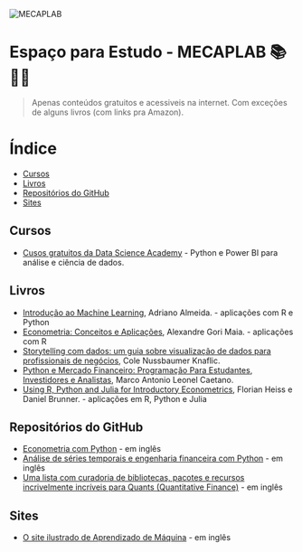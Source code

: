 
![MECAPLAB](https://github.com/mecaplab/MECAPLAB_study_space/assets/55666040/be22edb8-49d4-4bd4-9fc3-5a6376912662)

# Espaço para Estudo - MECAPLAB 📚👨‍💻

> Apenas conteúdos gratuitos e acessiveis na internet. Com exceções de alguns livros (com links pra Amazon).

# Índice
* [Cursos](#Cursos)
* [Livros](#Livros)
* [Repositórios do GitHub](#Repositórios-do-GitHub)
* [Sites](#Sites)

## Cursos

- [Cusos gratuitos da Data Science Academy](https://www.datascienceacademy.com.br/cursosgratuitos) - Python e Power BI para análise e ciência de dados.

## Livros

- [Introdução ao Machine Learning](https://dataat.github.io/introducao-ao-machine-learning/), Adriano Almeida. - aplicações com R e Python
- [Econometria: Conceitos e Aplicações](https://www4.eco.unicamp.br/docentes/gori/105-menu-principal/304-econometria-i), Alexandre Gori Maia. - aplicações com R
- [Storytelling com dados: um guia sobre visualização de dados para profissionais de negócios](https://a.co/d/3hb86jf), Cole Nussbaumer Knaflic.
- [Python e Mercado Financeiro: Programação Para Estudantes, Investidores e Analistas](https://a.co/d/5qE3ZBg), Marco Antonio Leonel Caetano.
- [Using R, Python and Julia for Introductory Econometrics](http://www.upfie.net/), Florian Heiss e Daniel Brunner. - aplicações em R, Python e Julia

## Repositórios do GitHub

- [Econometria com Python](https://github.com/weijie-chen/Econometrics-With-Python/tree/main) - em inglês
- [Análise de séries temporais e engenharia financeira com Python](https://github.com/weijie-chen/Time-Series-and-Financial-Engineering-With-Python) - em inglês
- [Uma lista com curadoria de bibliotecas, pacotes e recursos incrivelmente incríveis para Quants (Quantitative Finance)](https://github.com/wilsonfreitas/awesome-quant#python) - em inglês

## Sites

- [O site ilustrado de Aprendizado de Máquina](https://illustrated-machine-learning.github.io/#/) - em inglês

